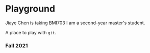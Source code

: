 # Playground

Jiaye Chen is taking BMI703
I am a second-year master's student.

A place to play with `git`.

### Fall 2021

